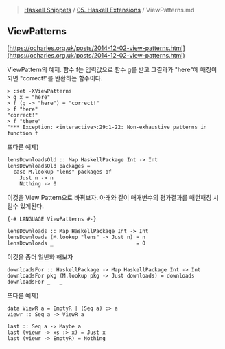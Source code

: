 > [Haskell Snippets](../README.md) / [05. Haskell Extensions](README.md) / ViewPatterns.md
## ViewPatterns
[https://ocharles.org.uk/posts/2014-12-02-view-patterns.html](https://ocharles.org.uk/posts/2014-12-02-view-patterns.html)

ViewPattern의 예제. 함수 f는 입력값으로 함수 g를 받고 그결과가 "here"에 매칭이 되면 "correct!"를 반환하는 함수이다. 

```
> :set -XViewPatterns
> g x = "here"
> f (g -> "here") = "correct!"
> f "here"
"correct!"
> f "there"
"*** Exception: <interactive>:29:1-22: Non-exhaustive patterns in function f
```

또다른 예제)

```
lensDownloadsOld :: Map HaskellPackage Int -> Int
lensDownloadsOld packages =
  case M.lookup "lens" packages of
    Just n -> n
    Nothing -> 0
```

이것을 View Pattern으로 바꿔보자. 
아래와 같이 매개변수의 평가결과를 매턴패칭 시킬수 있게된다.

```
{-# LANGUAGE ViewPatterns #-}

lensDownloads :: Map HaskellPackage Int -> Int
lensDownloads (M.lookup "lens" -> Just n) = n
lensDownloads _                           = 0
```

이것을 좀더 일반화 해보자

```
downloadsFor :: HaskellPackage -> Map HaskellPackage Int -> Int
downloadsFor pkg (M.lookup pkg -> Just downloads) = downloads
downloadsFor _   _       
```

또다른 예제)

```
data ViewR a = EmptyR | (Seq a) :> a
viewr :: Seq a -> ViewR a
    
last :: Seq a -> Maybe a
last (viewr -> xs :> x) = Just x
last (viewr -> EmptyR) = Nothing
```
